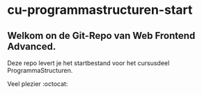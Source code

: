 # cu-programmastructuren-start

## Welkom on de Git-Repo van Web Frontend Advanced.
Deze repo levert je het startbestand voor het cursusdeel ProgrammaStructuren.




Veel plezier :octocat:
